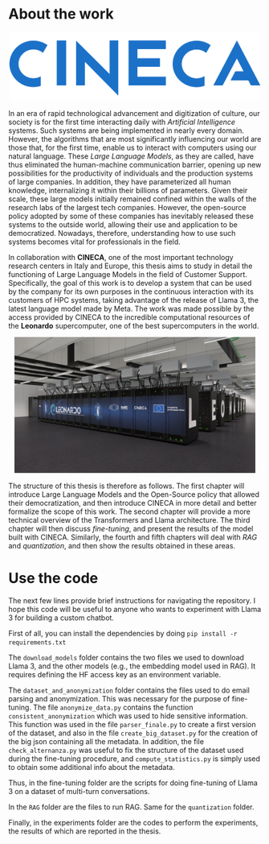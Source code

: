 # About the work

<div align="center">
  <img src="cineca_logo.png" alt="Cineca Logo" width="500"/>
</div>  

In an era of rapid technological advancement and digitization of culture, our society is for the first time interacting daily with *Artificial Intelligence* systems. Such systems are being implemented in nearly every domain. However, the algorithms that are most significantly influencing our world are those that, for the first time, enable us to interact with computers using our natural language. These *Large Language Models*, as they are called, have thus eliminated the human-machine communication barrier, opening up new possibilities for the productivity of individuals and the production systems of large companies. In addition, they have parameterized all human knowledge, internalizing it within their billions of parameters.
Given their scale, these large models initially remained confined within the walls of the research labs of the largest tech companies. However, the open-source policy adopted by some of these companies has inevitably released these systems to the outside world, allowing their use and application to be democratized. Nowadays, therefore, understanding how to use such systems becomes vital for professionals in the field. 

In collaboration with **CINECA**, one of the most important technology research centers in Italy and Europe, this thesis aims to study in detail the functioning of Large Language Models in the field of Customer Support. Specifically, the goal of this work is to develop a system that can be used by the company for its own purposes in the continuous interaction with its customers of HPC systems, taking advantage of the release of Llama 3, the latest language model made by Meta. The work was made possible by the access provided by CINECA to the incredible computational resources of the **Leonardo** supercomputer, one of the best supercomputers in the world.

<div align="center">
  <img src="leonardo.jpg" alt="Leonardo Supercomputer" width="480"/>
</div>  


The structure of this thesis is therefore as follows. The first chapter will introduce Large Language Models and the Open-Source policy that allowed their democratization, and then introduce CINECA in more detail and better formalize the scope of this work. The second chapter will provide a more technical overview of the Transformers and Llama architecture. The third chapter will then discuss *fine-tuning*, and present the results of the model built with CINECA. Similarly, the fourth and fifth chapters will deal with *RAG* and *quantization*, and then show the results obtained in these areas.

# Use the code

The next few lines provide brief instructions for navigating the repository. I hope this code will be useful to anyone who wants to experiment with Llama 3 for building a custom chatbot.

First of all, you can install the dependencies by doing `pip install -r requirements.txt`

The `download_models` folder contains the two files we used to download Llama 3, and the other models (e.g., the embedding model used in RAG). It requires defining the HF access key as an environment variable.

The `dataset_and_anonymization` folder contains the files used to do email parsing and anonymization. This was necessary for the purpose of fine-tuning. The file `anonymize_data.py` contains the function `consistent_anonymization` which was used to hide sensitive information. This function was used in the file `parser_finale.py` to create a first version of the dataset, and also in the file `create_big_dataset.py` for the creation of the big json containing all the metadata. In addition, the file `check_alternanza.py` was useful to fix the structure of the dataset used during the fine-tuning procedure, and `compute_statistics.py` is simply used to obtain some additional info about the metadata.

Thus, in the fine-tuning folder are the scripts for doing fine-tuning of Llama 3 on a dataset of multi-turn conversations.

In the `RAG` folder are the files to run RAG. Same for the `quantization` folder.

Finally, in the experiments folder are the codes to perform the experiments, the results of which are reported in the thesis.